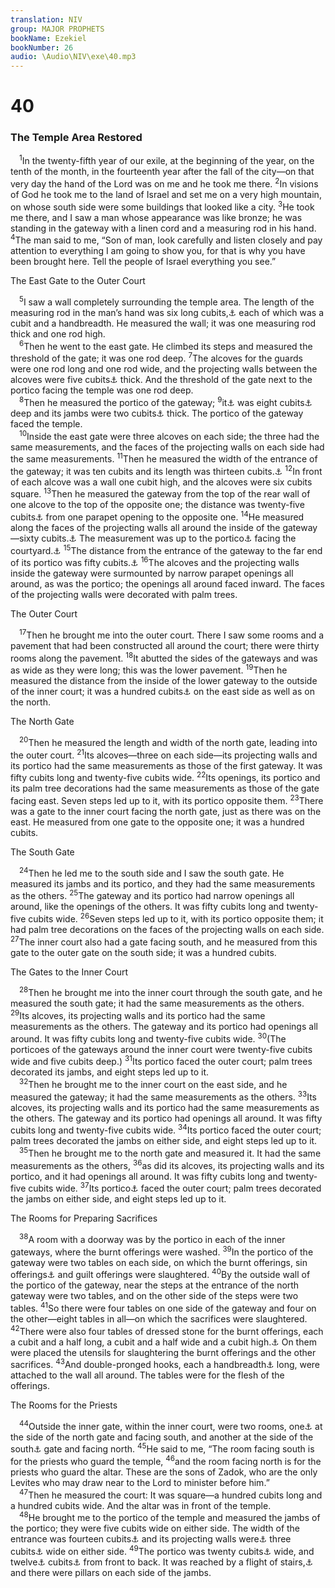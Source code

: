```yaml
---
translation: NIV
group: MAJOR PROPHETS
bookName: Ezekiel 
bookNumber: 26
audio: \Audio\NIV\exe\40.mp3
---
```


<div class="title"><h1>40</h1><h3>The Temple Area Restored </h3></div>
<span class="verse exe_40_1"> <sup>1</sup>In the twenty-fifth year of our exile, at the beginning of the year, on the tenth of the month, in the fourteenth year after the fall of the city—on that very day the hand of the Lord was on me and he took me there. </span>
<span class="verse exe_40_2"><sup>2</sup>In visions of God he took me to the land of Israel and set me on a very high mountain, on whose south side were some buildings that looked like a city. </span>
<span class="verse exe_40_3"><sup>3</sup>He took me there, and I saw a man whose appearance was like bronze; he was standing in the gateway with a linen cord and a measuring rod in his hand. </span>
<span class="verse exe_40_4"><sup>4</sup>The man said to me, “Son of man, look carefully and listen closely and pay attention to everything I am going to show you, for that is why you have been brought here. Tell the people of Israel everything you see.” <br/></span>
<div class="title"><p>The East Gate to the Outer Court </p></div>
<span class="verse exe_40_5"> <sup>5</sup>I saw a wall completely surrounding the temple area. The length of the measuring rod in the man’s hand was six long cubits,<a data-toggle="tooltip" data-placement="bottom" title="That is, about 11 feet or about 3.2 meters; also in verse 12. The long cubit of about 21 inches or about 53 centimeters is the basic unit of measurement of length throughout chapters 40–48.">⚓</a> each of which was a cubit and a handbreadth. He measured the wall; it was one measuring rod thick and one rod high. <br/></span>
<span class="verse exe_40_6"> <sup>6</sup>Then he went to the east gate. He climbed its steps and measured the threshold of the gate; it was one rod deep. </span>
<span class="verse exe_40_7"><sup>7</sup>The alcoves for the guards were one rod long and one rod wide, and the projecting walls between the alcoves were five cubits<a data-toggle="tooltip" data-placement="bottom" title="That is, about 8 3/4 feet or about 2.7 meters; also in verse 48">⚓</a> thick. And the threshold of the gate next to the portico facing the temple was one rod deep. <br/></span>
<span class="verse exe_40_8"> <sup>8</sup>Then he measured the portico of the gateway; </span>
<span class="verse exe_40_9"><sup>9</sup>it<a data-toggle="tooltip" data-placement="bottom" title="Many Hebrew manuscripts, Septuagint, Vulgate and Syriac; most Hebrew manuscripts gateway facing the temple; it was one rod deep. 9Then he measured the portico of the gateway; it">⚓</a> was eight cubits<a data-toggle="tooltip" data-placement="bottom" title="That is, about 14 feet or about 4.2 meters">⚓</a> deep and its jambs were two cubits<a data-toggle="tooltip" data-placement="bottom" title="That is, about 3 1/2 feet or about 1 meter">⚓</a> thick. The portico of the gateway faced the temple. <br/></span>
<span class="verse exe_40_10"> <sup>10</sup>Inside the east gate were three alcoves on each side; the three had the same measurements, and the faces of the projecting walls on each side had the same measurements. </span>
<span class="verse exe_40_11"><sup>11</sup>Then he measured the width of the entrance of the gateway; it was ten cubits and its length was thirteen cubits.<a data-toggle="tooltip" data-placement="bottom" title="That is, about 18 feet wide and 23 feet long or about 5.3 meters wide and 6.9 meters long">⚓</a></span>
<span class="verse exe_40_12"><sup>12</sup>In front of each alcove was a wall one cubit high, and the alcoves were six cubits square. </span>
<span class="verse exe_40_13"><sup>13</sup>Then he measured the gateway from the top of the rear wall of one alcove to the top of the opposite one; the distance was twenty-five cubits<a data-toggle="tooltip" data-placement="bottom" title="That is, about 44 feet or about 13 meters; also in verses 21, 25, 29, 30, 33 and 36">⚓</a> from one parapet opening to the opposite one. </span>
<span class="verse exe_40_14"><sup>14</sup>He measured along the faces of the projecting walls all around the inside of the gateway—sixty cubits.<a data-toggle="tooltip" data-placement="bottom" title="That is, about 105 feet or about 32 meters">⚓</a> The measurement was up to the portico<a data-toggle="tooltip" data-placement="bottom" title="Septuagint; Hebrew projecting wall">⚓</a> facing the courtyard.<a data-toggle="tooltip" data-placement="bottom" title="The meaning of the Hebrew for this verse is uncertain.">⚓</a></span>
<span class="verse exe_40_15"><sup>15</sup>The distance from the entrance of the gateway to the far end of its portico was fifty cubits.<a data-toggle="tooltip" data-placement="bottom" title="That is, about 88 feet or about 27 meters; also in verses 21, 25, 29, 33 and 36">⚓</a></span>
<span class="verse exe_40_16"><sup>16</sup>The alcoves and the projecting walls inside the gateway were surmounted by narrow parapet openings all around, as was the portico; the openings all around faced inward. The faces of the projecting walls were decorated with palm trees. <br/></span>
<div class="title"><p>The Outer Court </p></div>
<span class="verse exe_40_17"> <sup>17</sup>Then he brought me into the outer court. There I saw some rooms and a pavement that had been constructed all around the court; there were thirty rooms along the pavement. </span>
<span class="verse exe_40_18"><sup>18</sup>It abutted the sides of the gateways and was as wide as they were long; this was the lower pavement. </span>
<span class="verse exe_40_19"><sup>19</sup>Then he measured the distance from the inside of the lower gateway to the outside of the inner court; it was a hundred cubits<a data-toggle="tooltip" data-placement="bottom" title="That is, about 175 feet or about 53 meters; also in verses 23, 27 and 47">⚓</a> on the east side as well as on the north. <br/></span>
<div class="title"><p>The North Gate </p></div>
<span class="verse exe_40_20"> <sup>20</sup>Then he measured the length and width of the north gate, leading into the outer court. </span>
<span class="verse exe_40_21"><sup>21</sup>Its alcoves—three on each side—its projecting walls and its portico had the same measurements as those of the first gateway. It was fifty cubits long and twenty-five cubits wide. </span>
<span class="verse exe_40_22"><sup>22</sup>Its openings, its portico and its palm tree decorations had the same measurements as those of the gate facing east. Seven steps led up to it, with its portico opposite them. </span>
<span class="verse exe_40_23"><sup>23</sup>There was a gate to the inner court facing the north gate, just as there was on the east. He measured from one gate to the opposite one; it was a hundred cubits. <br/></span>
<div class="title"><p>The South Gate </p></div>
<span class="verse exe_40_24"> <sup>24</sup>Then he led me to the south side and I saw the south gate. He measured its jambs and its portico, and they had the same measurements as the others. </span>
<span class="verse exe_40_25"><sup>25</sup>The gateway and its portico had narrow openings all around, like the openings of the others. It was fifty cubits long and twenty-five cubits wide. </span>
<span class="verse exe_40_26"><sup>26</sup>Seven steps led up to it, with its portico opposite them; it had palm tree decorations on the faces of the projecting walls on each side. </span>
<span class="verse exe_40_27"><sup>27</sup>The inner court also had a gate facing south, and he measured from this gate to the outer gate on the south side; it was a hundred cubits. <br/></span>
<div class="title"><p>The Gates to the Inner Court </p></div>
<span class="verse exe_40_28"> <sup>28</sup>Then he brought me into the inner court through the south gate, and he measured the south gate; it had the same measurements as the others. </span>
<span class="verse exe_40_29"><sup>29</sup>Its alcoves, its projecting walls and its portico had the same measurements as the others. The gateway and its portico had openings all around. It was fifty cubits long and twenty-five cubits wide. </span>
<span class="verse exe_40_30"><sup>30</sup>(The porticoes of the gateways around the inner court were twenty-five cubits wide and five cubits deep.) </span>
<span class="verse exe_40_31"><sup>31</sup>Its portico faced the outer court; palm trees decorated its jambs, and eight steps led up to it. <br/></span>
<span class="verse exe_40_32"> <sup>32</sup>Then he brought me to the inner court on the east side, and he measured the gateway; it had the same measurements as the others. </span>
<span class="verse exe_40_33"><sup>33</sup>Its alcoves, its projecting walls and its portico had the same measurements as the others. The gateway and its portico had openings all around. It was fifty cubits long and twenty-five cubits wide. </span>
<span class="verse exe_40_34"><sup>34</sup>Its portico faced the outer court; palm trees decorated the jambs on either side, and eight steps led up to it. <br/></span>
<span class="verse exe_40_35"> <sup>35</sup>Then he brought me to the north gate and measured it. It had the same measurements as the others, </span>
<span class="verse exe_40_36"><sup>36</sup>as did its alcoves, its projecting walls and its portico, and it had openings all around. It was fifty cubits long and twenty-five cubits wide. </span>
<span class="verse exe_40_37"><sup>37</sup>Its portico<a data-toggle="tooltip" data-placement="bottom" title="Septuagint (see also verses 31 and 34); Hebrew jambs">⚓</a> faced the outer court; palm trees decorated the jambs on either side, and eight steps led up to it. <br/></span>
<div class="title"><p>The Rooms for Preparing Sacrifices </p></div>
<span class="verse exe_40_38"> <sup>38</sup>A room with a doorway was by the portico in each of the inner gateways, where the burnt offerings were washed. </span>
<span class="verse exe_40_39"><sup>39</sup>In the portico of the gateway were two tables on each side, on which the burnt offerings, sin offerings<a data-toggle="tooltip" data-placement="bottom" title="Or purification offerings">⚓</a> and guilt offerings were slaughtered. </span>
<span class="verse exe_40_40"><sup>40</sup>By the outside wall of the portico of the gateway, near the steps at the entrance of the north gateway were two tables, and on the other side of the steps were two tables. </span>
<span class="verse exe_40_41"><sup>41</sup>So there were four tables on one side of the gateway and four on the other—eight tables in all—on which the sacrifices were slaughtered. </span>
<span class="verse exe_40_42"><sup>42</sup>There were also four tables of dressed stone for the burnt offerings, each a cubit and a half long, a cubit and a half wide and a cubit high.<a data-toggle="tooltip" data-placement="bottom" title="That is, about 2 2/3 feet long and wide and 21 inches high or about 80 centimeters long and wide and 53 centimeters high">⚓</a> On them were placed the utensils for slaughtering the burnt offerings and the other sacrifices. </span>
<span class="verse exe_40_43"><sup>43</sup>And double-pronged hooks, each a handbreadth<a data-toggle="tooltip" data-placement="bottom" title="That is, about 3 1/2 inches or about 9 centimeters">⚓</a> long, were attached to the wall all around. The tables were for the flesh of the offerings. <br/></span>
<div class="title"><p>The Rooms for the Priests </p></div>
<span class="verse exe_40_44"> <sup>44</sup>Outside the inner gate, within the inner court, were two rooms, one<a data-toggle="tooltip" data-placement="bottom" title="Septuagint; Hebrew were rooms for singers, which were">⚓</a> at the side of the north gate and facing south, and another at the side of the south<a data-toggle="tooltip" data-placement="bottom" title="Septuagint; Hebrew east">⚓</a> gate and facing north. </span>
<span class="verse exe_40_45"><sup>45</sup>He said to me, “The room facing south is for the priests who guard the temple, </span>
<span class="verse exe_40_46"><sup>46</sup>and the room facing north is for the priests who guard the altar. These are the sons of Zadok, who are the only Levites who may draw near to the Lord to minister before him.” <br/></span>
<span class="verse exe_40_47"> <sup>47</sup>Then he measured the court: It was square—a hundred cubits long and a hundred cubits wide. And the altar was in front of the temple. <br/></span>
<span class="verse exe_40_48"> <sup>48</sup>He brought me to the portico of the temple and measured the jambs of the portico; they were five cubits wide on either side. The width of the entrance was fourteen cubits<a data-toggle="tooltip" data-placement="bottom" title="That is, about 25 feet or about 7.4 meters">⚓</a> and its projecting walls were<a data-toggle="tooltip" data-placement="bottom" title="Septuagint; Hebrew entrance was">⚓</a> three cubits<a data-toggle="tooltip" data-placement="bottom" title="That is, about 5 1/4 feet or about 1.6 meters">⚓</a> wide on either side. </span>
<span class="verse exe_40_49"><sup>49</sup>The portico was twenty cubits<a data-toggle="tooltip" data-placement="bottom" title="That is, about 35 feet or about 11 meters">⚓</a> wide, and twelve<a data-toggle="tooltip" data-placement="bottom" title="Septuagint; Hebrew eleven">⚓</a> cubits<a data-toggle="tooltip" data-placement="bottom" title="That is, about 21 feet or about 6.4 meters">⚓</a> from front to back. It was reached by a flight of stairs,<a data-toggle="tooltip" data-placement="bottom" title="Hebrew; Septuagint Ten steps led up to it">⚓</a> and there were pillars on each side of the jambs. <br/></span>
